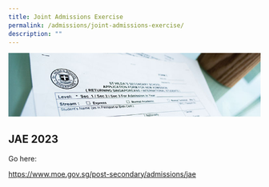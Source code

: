```yaml
---
title: Joint Admissions Exercise
permalink: /admissions/joint-admissions-exercise/
description: ""
---
```

![](/images/Admissions/Admissions%20Banner.jpg)

JAE 2023
--------

Go here:

https://www.moe.gov.sg/post-secondary/admissions/jae